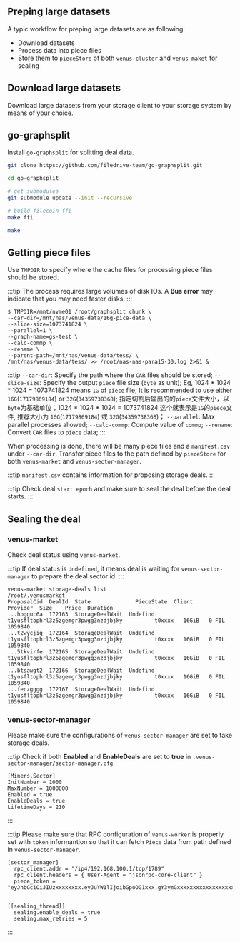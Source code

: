 ## Preping large datasets

A typic workflow for preping large datasets are as following:

- Download datasets
- Process data into piece files
- Store them to `pieceStore` of both `venus-cluster` and `venus-maket` for sealing

## Download large datasets

Download large datasets from your storage client to your storage system by means of your choice.

## go-graphsplit

Install `go-graphsplit` for splitting deal data.

```bash
git clone https://github.com/filedrive-team/go-graphsplit.git

cd go-graphsplit

# get submodules
git submodule update --init --recursive

# build filecoin-ffi
make ffi

make
```

## Getting piece files

Use `TMPDIR` to specify where the cache files for processing piece files should be stored. 

:::tip
The process requires large volumes of disk IOs. A **Bus error** may indicate that you may need faster disks.
:::

```shell
$ TMPDIR=/mnt/nvme01 /root/graphsplit chunk \
--car-dir=/mnt/nas/venus-data/16g-pice-data \
--slice-size=1073741824 \
--parallel=1 \
--graph-name=gs-test \
--calc-commp \
--rename \
--parent-path=/mnt/nas/venus-data/tess/ \
/mnt/nas/venus-data/tess/ >> /root/nas-nas-para15-30.log 2>&1 &
```

:::tip
`--car-dir`: Specify the path where the `CAR` files should be stored;
`--slice-size`: Specify the output `piece` file size (`byte` as unit); Eg, 1024 * 1024 * 1024 = 1073741824 means `1G` of `piece` file; It is recommended to use either `16G`(`17179869184`) or `32G`(`34359738368`);
指定切割后输出的的`piece`文件大小，以`byte`为基础单位；1024 * 1024 * 1024 = 1073741824 这个就表示是`1G`的`piece`文件, 推荐大小为 `16G`(`17179869184`) 或 `32G`(`34359738368`)；
`--parallel`: Max parallel processes allowed;
`--calc-commp`: Compute value of `commp`;
`--rename`: Convert `CAR` files to `piece` data;
:::

When processing is done, there will be many piece files and a `manifest.csv` under `--car-dir`. Transfer piece files to the path defined by `pieceStore` for both `venus-market` and `venus-sector-manager`.

:::tip
`manifest.csv` contains information for proposing storage deals.
:::

:::tip
Check deal `start epoch` and make sure to seal the deal before the deal starts.
:::

## Sealing the deal

### venus-market

Check deal status using `venus-market`.

:::tip
If deal status is `Undefined`, it means deal is waiting for `venus-sector-manager` to prepare the deal sector id.
:::

```shell
venus-market storage-deals list
/root/.venusmarket
ProposalCid  DealId  State              PieceState  Client                                     Provider  Size    Price  Duration
...hbgguc6a  172163  StorageDealWait  Undefind    t1yusfltophrl3z5zgemgr3pwgg3nzdjbjky          t0xxxx   16GiB   0 FIL  1059840
...t2wycjiq  172164  StorageDealWait  Undefind    t1yusfltophrl3z5zgemgr3pwgg3nzdjbjky          t0xxxx   16GiB   0 FIL  1059840
...5tkvirfe  172165  StorageDealWait  Undefind    t1yusfltophrl3z5zgemgr3pwgg3nzdjbjky          t0xxxx   16GiB   0 FIL  1059840
...btsawgt2  172166  StorageDealWait  Undefind    t1yusfltophrl3z5zgemgr3pwgg3nzdjbjky          t0xxxx   16GiB   0 FIL  1059840
...feczgggg  172167  StorageDealWait  Undefind    t1yusfltophrl3z5zgemgr3pwgg3nzdjbjky          t0xxxx   16GiB   0 FIL  1059840
```

### venus-sector-manager

Please make sure the configurations of `venus-sector-manager` are set to take storage deals.

:::tip
Check if both **Enabled** and **EnableDeals** are set to **true** in `.venus-sector-manager/sector-manager.cfg`

```shell
[Miners.Sector]
InitNumber = 1000
MaxNumber = 1000000
Enabled = true
EnableDeals = true
LifetimeDays = 210
```
:::


:::tip
Please make sure that RPC configuration of `venus-worker` is properly set with `token` informantion so that it can fetch `Piece` data from path defined in `venus-sector-manager`.

```shell
[sector_manager]
  rpc_client.addr = "/ip4/192.168.100.1/tcp/1789"
  rpc_client.headers = { User-Agent = "jsonrpc-core-client" }
  piece_token = "eyJhbGciOiJIUzxxxxxxxx.eyJuYW1lIjoibGpoOG1xxx.gY3ymGxxxxxxxxxxxxxxxxxxxxxxxxxxxx"
  
  
[[sealing_thread]]
  sealing.enable_deals = true
  sealing.max_retries = 5
```
:::